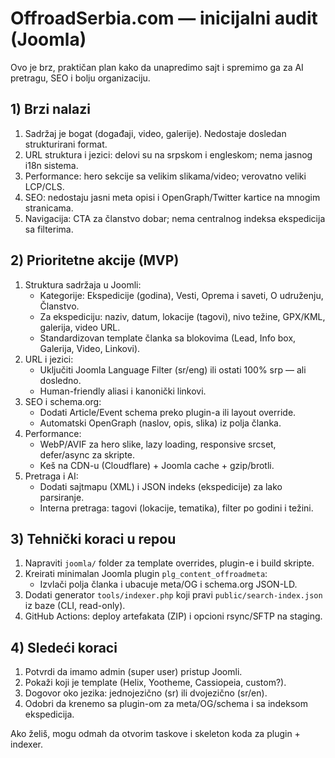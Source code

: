 # OffroadSerbia.com — inicijalni audit (Joomla)

Ovo je brz, praktičan plan kako da unapredimo sajt i spremimo ga za AI pretragu, SEO i bolju organizaciju.

## 1) Brzi nalazi

1. Sadržaj je bogat (događaji, video, galerije). Nedostaje dosledan strukturirani format.
2. URL struktura i jezici: delovi su na srpskom i engleskom; nema jasnog i18n sistema.
3. Performance: hero sekcije sa velikim slikama/video; verovatno veliki LCP/CLS.
4. SEO: nedostaju jasni meta opisi i OpenGraph/Twitter kartice na mnogim stranicama.
5. Navigacija: CTA za članstvo dobar; nema centralnog indeksa ekspedicija sa filterima.

## 2) Prioritetne akcije (MVP)

1. Struktura sadržaja u Joomli:
   - Kategorije: Ekspedicije (godina), Vesti, Oprema i saveti, O udruženju, Članstvo.
   - Za ekspediciju: naziv, datum, lokacije (tagovi), nivo težine, GPX/KML, galerija, video URL.
   - Standardizovan template članka sa blokovima (Lead, Info box, Galerija, Video, Linkovi).
2. URL i jezici:
   - Uključiti Joomla Language Filter (sr/eng) ili ostati 100% srp — ali dosledno.
   - Human-friendly aliasi i kanonički linkovi.
3. SEO i schema.org:
   - Dodati Article/Event schema preko plugin-a ili layout override.
   - Automatski OpenGraph (naslov, opis, slika) iz polja članka.
4. Performance:
   - WebP/AVIF za hero slike, lazy loading, responsive srcset, defer/async za skripte.
   - Keš na CDN-u (Cloudflare) + Joomla cache + gzip/brotli.
5. Pretraga i AI:
   - Dodati sajtmapu (XML) i JSON indeks (ekspedicije) za lako parsiranje.
   - Interna pretraga: tagovi (lokacije, tematika), filter po godini i težini.

## 3) Tehnički koraci u repou

1. Napraviti `joomla/` folder za template overrides, plugin-e i build skripte.
2. Kreirati minimalan Joomla plugin `plg_content_offroadmeta`:
   - Izvlači polja članka i ubacuje meta/OG i schema.org JSON-LD.
3. Dodati generator `tools/indexer.php` koji pravi `public/search-index.json` iz baze (CLI, read-only).
4. GitHub Actions: deploy artefakata (ZIP) i opcioni rsync/SFTP na staging.

## 4) Sledeći koraci

1. Potvrdi da imamo admin (super user) pristup Joomli.
2. Pokaži koji je template (Helix, Yootheme, Cassiopeia, custom?).
3. Dogovor oko jezika: jednojezično (sr) ili dvojezično (sr/en).
4. Odobri da krenemo sa plugin-om za meta/OG/schema i sa indeksom ekspedicija.

Ako želiš, mogu odmah da otvorim taskove i skeleton koda za plugin + indexer.
